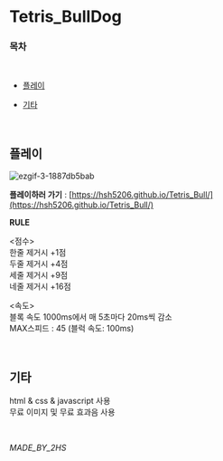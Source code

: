 # Tetris_BullDog

### 목차

<br/>

- [플레이](#플레이)

- [기타](#기타)

<br/>

## 플레이

![ezgif-3-1887db5bab](https://user-images.githubusercontent.com/71358959/152690076-212c3bec-f5cc-439f-b9d2-7c583ee1670c.gif)

**플레이하러 가기** : [https://hsh5206.github.io/Tetris_Bull/](https://hsh5206.github.io/Tetris_Bull/)

**RULE**

<점수>  
한줄 제거시 +1점  
두줄 제거시 +4점  
세줄 제거시 +9점  
네줄 제거시 +16점  

<속도>  
블록 속도 1000ms에서 매 5초마다 20ms씩 감소  
MAX스피드 : 45 (블럭 속도: 100ms)

<br/>

## 기타

html & css & javascript 사용  
무료 이미지 및 무료 효과음 사용

<br/>

_MADE_BY_2HS_
